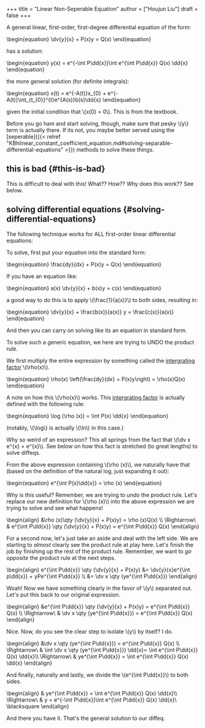 +++
title = "Linear Non-Seperable Equation"
author = ["Houjun Liu"]
draft = false
+++

A general linear, first-order, first-degree differential equation of the form:

\begin{equation}
    \dv{y}{x} + P(x)y = Q(x)
\end{equation}

has a solution:

\begin{equation}
y(x) = e^{-\int P\dd{x}}\int e^{\int P\dd{x}} Q(x) \dd{x}
\end{equation}

the more general solution (for definite integrals):

\begin{equation}
x(t) = e^{-A(t)}x\_{0} + e^{-A(t)}\int\_{t\_{0}}^{t}e^{A(s)}b(s)\dd{s}
\end{equation}

given the initial condition that \\(x(0) = 0\\). This is from the textbook.

Before you go ham and start solving, though, make sure that pesky \\(y\\) term is actually there. If its not, you maybe better served using the [seperable]({{< relref "KBhlinear_constant_coefficient_equation.md#solving-separable-differential-equations" >}}) methods to solve these things.


## this is bad {#this-is-bad}

This is difficult to deal with this! What?? How?? Why does this work?? See below.


## solving differential equations {#solving-differential-equations}

The following technique works for ALL first-order linear differential equations:

To solve, first put your equation into the standard form:

\begin{equation}
    \frac{dy}{dx} + P(x)y = Q(x)
\end{equation}

If you have an equation like:

\begin{equation}
    a(x) \dv{y}{x} + b(x)y = c(x)
\end{equation}

a good way to do this is to apply \\(\frac{1}{a(x)}\\) to both sides, resulting in:

\begin{equation}
\dv{y}{x} + \frac{b(x)}{a(x)} y = \frac{c(x)}{a(x)}
\end{equation}

And then you can carry on solving like its an equation in standard form.

To solve such a generic equation, we here are trying to UNDO the product rule.

We first multiply the entire expression by something called the [intergrating factor](#solving-differential-equations) \\(\rho(x)\\).

\begin{equation}
    \rho(x) \left(\frac{dy}{dx} + P(x)y\right) = \rho(x)Q(x)
\end{equation}

A note on how this \\(\rho(x)\\) works. This [intergrating factor](#solving-differential-equations) is actually defined with the following rule:

\begin{equation}
\log (\rho (x)) = \int P(x) \dd{x}
\end{equation}

(notably, \\(\log\\) is actually \\(\ln\\) in this case.)

Why so weird of an expression? This all springs from the fact that \\(\dv x e^{x} = e^{x}\\). See below on how this fact is stretched (to great lengths) to solve diffeqs.

From the above expression containing \\(\rho (x)\\), we naturally have that (based on the definition of the natural log, just expanding it out):

\begin{equation}
e^{\int P(x)\dd{x}} = \rho (x)
\end{equation}

Why is this useful? Remember, we are trying to _undo_ the product rule. Let's replace our new definition for \\(\rho (x)\\) into the above expression we are trying to solve and see what happens!

\begin{align}
&\rho (x)\qty (\dv{y}{x} + P(x)y) = \rho (x)Q(x) \\\\
\Rightarrow\ & e^{\int P\dd{x}} \qty (\dv{y}{x} + P(x)y) = e^{\int P\dd{x}} Q(x)
\end{align}

For a second now, let's just take an aside and deal with the left side. We are starting to _almost_ clearly see the product rule at play here. Let's finish the job by finishing up the rest of the product rule. Remember, we want to _go opposite_ the product rule at the next steps.

\begin{align}
e^{\int P\dd{x}} \qty (\dv{y}{x} + P(x)y) &= \dv{y}{x}e^{\int p\dd{x}} + yPe^{\int P\dd{x}} \\\\
&= \dv x \qty (ye^{\int P\dd{x}})
\end{align}

Woah! Now we have something clearly in the favor of \\(y\\) separated out. Let's put this back to our original expression.

\begin{align}
&e^{\int P\dd{x}} \qty (\dv{y}{x} + P(x)y) = e^{\int P\dd{x}} Q(x) \\\\
\Rightarrow\ & \dv x \qty (ye^{\int P\dd{x}}) = e^{\int P\dd{x}} Q(x)
\end{align}

Nice. Now, do you see the clear step to isolate \\(y\\) by itself? I do.

\begin{align}
&\dv x \qty (ye^{\int P\dd{x}}) = e^{\int P\dd{x}} Q(x) \\\\
\Rightarrow\ & \int \dv x \qty (ye^{\int P\dd{x}}) \dd{x}= \int e^{\int P\dd{x}} Q(x) \dd{x}\\\\
\Rightarrow\ & ye^{\int P\dd{x}} = \int e^{\int P\dd{x}} Q(x) \dd{x}
\end{align}

And finally, naturally and lastly, we divide the \\(e^{\int P\dd{x}}\\) to both sides.

\begin{align}
& ye^{\int P\dd{x}} = \int e^{\int P\dd{x}} Q(x) \dd{x}\\\\
\Rightarrow\ & y = e^{-\int P\dd{x}}\int e^{\int P\dd{x}} Q(x) \dd{x}\ \blacksquare
\end{align}

And there you have it. That's the general solution to our diffeq.